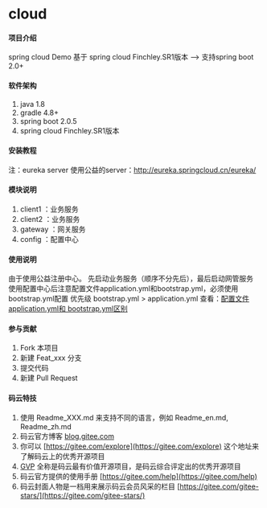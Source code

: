 # cloud

#### 项目介绍
spring cloud Demo
基于 spring cloud Finchley.SR1版本 --> 支持spring boot 2.0+

#### 软件架构
1. java 1.8
2. gradle 4.8+
3. spring boot 2.0.5
4. spring cloud Finchley.SR1版本


#### 安装教程

注：eureka server 使用公益的server：http://eureka.springcloud.cn/eureka/

#### 模块说明
1. client1 ：业务服务
2. client2 ：业务服务
3. gateway ：网关服务
4. config  ：配置中心

#### 使用说明

由于使用公益注册中心。
先启动业务服务（顺序不分先后），最后启动网管服务
使用配置中心后注意配置文件application.yml和bootstrap.yml，必须使用bootstrap.yml配置
优先级 bootstrap.yml > application.yml 查看：[配置文件 application.yml和 bootstrap.yml区别](http://https://www.cnblogs.com/BlogNetSpace/p/8469033.html)

#### 参与贡献

1. Fork 本项目
2. 新建 Feat_xxx 分支
3. 提交代码
4. 新建 Pull Request


#### 码云特技

1. 使用 Readme\_XXX.md 来支持不同的语言，例如 Readme\_en.md, Readme\_zh.md
2. 码云官方博客 [blog.gitee.com](https://blog.gitee.com)
3. 你可以 [https://gitee.com/explore](https://gitee.com/explore) 这个地址来了解码云上的优秀开源项目
4. [GVP](https://gitee.com/gvp) 全称是码云最有价值开源项目，是码云综合评定出的优秀开源项目
5. 码云官方提供的使用手册 [https://gitee.com/help](https://gitee.com/help)
6. 码云封面人物是一档用来展示码云会员风采的栏目 [https://gitee.com/gitee-stars/](https://gitee.com/gitee-stars/)